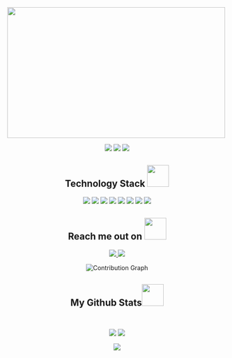 <img src="https://github.com/username/repository/raw/branch/folder/image.png" width="500" height="300">


<p align="center">
 
 <img src="https://badges.pufler.dev/visits/TechHammy/TechHammy"/> 
 <!-- <img src="https://badges.pufler.dev/years/ritik307"/> -->
 <img src="https://badges.pufler.dev/repos/TechHammy"/>
 <img src="https://badges.pufler.dev/commits/monthly/TechHammy" />

</p>

<!-- <p align="center">
  I'm a 3rd year student pursuing Master's in Computer Applications 🎓 from Guru Gobind Singh Indraprastha University 🏛. I'm a passionate learner who's always willing to learn and work across technologies and domains 💡. I love to explore new technologies and leverage them to solve real-life problems ✨. Apart from that I also love to guide and mentor newbies👨🏻‍💻. I'm deep into Web 🕸️ Development.
</p>   -->

<h2 align="center">Technology Stack <img src="https://github.com/ritik307/ritik307/blob/main/images/laptop.gif" width="50"></h2>

<p align="center">
 <img src="https://img.shields.io/badge/Python-3776AB?style=flat-square&logo=python&logoColor=white"/>
 <img src="https://img.shields.io/badge/SQL-4479A1?style=flat-square&logo=sql&logoColor=white"/>
 <img src="https://img.shields.io/badge/Power%20BI-F2C811?style=flat-square&logo=powerbi&logoColor=white"/>
 <img src="https://img.shields.io/badge/Snowflake-02557A?style=flat-square&logo=snowflake&logoColor=white"/>
 <img src="https://img.shields.io/badge/Excel-217346?style=flat-square&logo=microsoft-excel&logoColor=white"/>
 <img src="https://img.shields.io/badge/HTML5-E34F26?style=flat-square&logo=html5&logoColor=white"/>
 <img src="https://img.shields.io/badge/CSS3-1572B6?style=flat-square&logo=css3&logoColor=white"/>
 <img src="https://img.shields.io/badge/Git-black?style=flat-square&logo=git&logoColor=white"/>
</p>

<h2 align="center">Reach me out on <img src="https://media0.giphy.com/media/jqNPzdTTxQfOgOqpO4/source.gif" width="50"></h2>

<p align="center">
<!-- <img src="https://img.shields.io/badge/-ritik-purple?style=flat-square&logo=instagram&logoColor=white&link=https://www.instagram.com/pinkdogg307/"/> -->
<a href="mailto:  humzakhan.ldn@gmail.com">
 <img src="https://img.shields.io/badge/-TechHammy-c14438?style=flat-square&logo=Gmail&logoColor=white&link=mailto: humzakhan.ldn@gmail.com"/>
</a>
<a href="https://www.linkedin.com/in/TechHammy-698a18142/">
 <img src="https://img.shields.io/badge/-TechHammy-blue?style=flat-square&logo=Linkedin&logoColor=white&link=https://www.linkedin.com/in/TechHammy/"/>
</a>
</p>

<p align="center">
  <img src="https://github-contribution-grid-snake.herokuapp.com/graph?username=TechHammy" alt="Contribution Graph">
</p>

<h2 align="center">
  My Github Stats<img src="https://media.giphy.com/media/VgCDAzcKvsR6OM0uWg/giphy.gif" width="50">
</h2>
 
<br>

<p align = "center">
  <img  src = "https://github-readme-stats.vercel.app/api?username=TechHammy&show_icons=true&theme=radical&line_height=27">
  <img src = "https://github-readme-stats.vercel.app/api/top-langs/?username=TechHammy&hide=html,css,java,shaderlab,kotlin,hlsl&theme=radical">
</p>

<p align = "center">
 <img  src="https://github-readme-streak-stats.herokuapp.com/?user=TechHammy&show_icons=true&locale=en&layout=compact&theme=radical&line_height=0" />
</p> 

